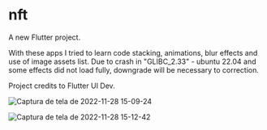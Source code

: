# nft

A new Flutter project.

With these apps I tried to learn code stacking, animations, blur effects and use of image assets list. 
Due to crash in "GLIBC_2.33" - ubuntu 22.04 and some effects did not load fully, downgrade will be necessary to correction.

Project credits to Flutter UI Dev.


![Captura de tela de 2022-11-28 15-09-24](https://user-images.githubusercontent.com/116087297/204349925-6e7c34e9-f075-440c-a797-0c32f84b78f3.png)

![Captura de tela de 2022-11-28 15-12-42](https://user-images.githubusercontent.com/116087297/204350452-d3ec89b2-61b4-40f2-bd82-6bba893c3ec3.png)




